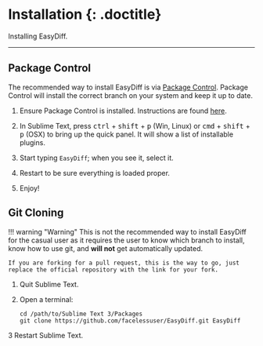 # Installation {: .doctitle}
Installing EasyDiff.

---

## Package Control
The recommended way to install EasyDiff is via [Package Control](https://packagecontrol.io/).  Package Control will install the correct branch on your system and keep it up to date.

1. Ensure Package Control is installed.  Instructions are found [here](https://packagecontrol.io/installation).

2. In Sublime Text, press <kbd>ctrl</kbd> + <kbd>shift</kbd> + <kbd>p</kbd> (Win, Linux) or <kbd>cmd</kbd> + <kbd>shift</kbd> + <kbd>p</kbd> (OSX) to bring up the quick panel.  It will show a list of installable plugins.

3. Start typing `EasyDiff`; when you see it, select it.

4. Restart to be sure everything is loaded proper.

5. Enjoy!

## Git Cloning

!!! warning "Warning"
    This is not the recommended way to install EasyDiff for the casual user as it requires the user to know which branch to install, know how to use git, and **will not** get automatically updated.

    If you are forking for a pull request, this is the way to go, just replace the official repository with the link for your fork.

1. Quit Sublime Text.

2. Open a terminal:

    ```
    cd /path/to/Sublime Text 3/Packages
    git clone https://github.com/facelessuser/EasyDiff.git EasyDiff
    ```

3 Restart Sublime Text.
